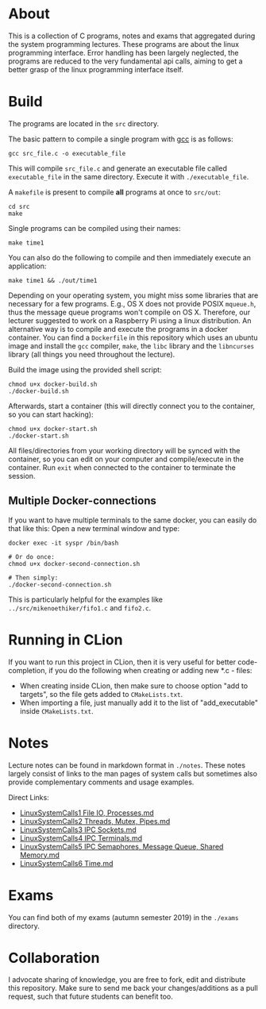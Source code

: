 # About

This is a collection of C programs, notes and exams that aggregated during the system programming lectures.
These programs are about the linux programming interface.
Error handling has been largely neglected, the programs are reduced to the very fundamental api calls, aiming to get a better grasp of the linux programming interface itself.

# Build

The programs are located in the `src` directory. 

The basic pattern to compile a single program with [gcc](https://gcc.gnu.org/) is as follows:

```
gcc src_file.c -o executable_file
```

This will compile `src_file.c` and generate an executable file called `executable_file` in the same directory. Execute it with `./executable_file`.

A `makefile` is present to compile **all** programs at once to `src/out`:

```
cd src
make
```

Single programs can be compiled using their names:

```
make time1
```
You can also do the following to compile and then immediately execute an application:
```
make time1 && ./out/time1
```
Depending on your operating system, you might miss some libraries that are necessary for a few programs.
E.g., OS X does not provide POSIX `mqueue.h`, thus the message queue programs won't compile on OS X.
Therefore, our lecturer suggested to work on a Raspberry Pi using a linux distribution.
An alternative way is to compile and execute the programs in a docker container.
You can find a `Dockerfile` in this repository which uses an ubuntu image and install the `gcc` compiler, `make`, the `libc` library and the `libncurses` library (all things you need throughout the lecture).

Build the image using the provided shell script:
```
chmod u+x docker-build.sh
./docker-build.sh
```

Afterwards, start a container (this will directly connect you to the container, so you can start hacking):
```
chmod u+x docker-start.sh
./docker-start.sh
```
All files/directories from your working directory will be synced with the container, so you can edit on your computer and compile/execute in the container.
Run `exit` when connected to the container to terminate the session.

## Multiple Docker-connections
If you want to have multiple terminals to the same docker, you can easily do that like this: Open a new terminal window and type:
```
docker exec -it syspr /bin/bash

# Or do once:
chmod u+x docker-second-connection.sh

# Then simply:
./docker-second-connection.sh
```
This is particularly helpful for the examples like `../src/mikenoethiker/fifo1.c` and `fifo2.c`.

# Running in CLion
If you want to run this project in CLion, then it is very useful for better code-completion, if you do the following 
when creating or adding new *.c - files:
- When creating inside CLion, then make sure to choose option "add to targets", so the file gets added to `CMakeLists.txt`.
- When importing a file, just manually add it to the list of "add_executable" inside `CMakeLists.txt`.

# Notes

Lecture notes can be found in markdown format in `./notes`. 
These notes largely consist of links to the man pages of system calls but sometimes also provide complementary comments and usage examples.

Direct Links:
* [LinuxSystemCalls1 File IO, Processes.md](https://github.com/mikenoethiger/system-programming/blob/master/notes/LinuxSystemCalls1%20File%20IO%2C%20Processes.md)
* [LinuxSystemCalls2 Threads, Mutex, Pipes.md](https://github.com/mikenoethiger/system-programming/blob/master/notes/LinuxSystemCalls2%20Threads%2C%20Mutex%2C%20Pipes.md)
* [LinuxSystemCalls3 IPC Sockets.md](https://github.com/mikenoethiger/system-programming/blob/master/notes/LinuxSystemCalls3%20IPC%20Sockets.md)
* [LinuxSystemCalls4 IPC Terminals.md](https://github.com/mikenoethiger/system-programming/blob/master/notes/LinuxSystemCalls4%20IPC%20Terminals.md)
* [LinuxSystemCalls5 IPC Semaphores, Message Queue, Shared Memory.md](https://github.com/mikenoethiger/system-programming/blob/master/notes/LinuxSystemCalls5%20IPC%20Semaphores%2C%20Message%20Queue%2C%20Shared%20Memory.md)
* [LinuxSystemCalls6 Time.md](https://github.com/mikenoethiger/system-programming/blob/master/notes/LinuxSystemCalls6%20Time.md)

# Exams

You can find both of my exams (autumn semester 2019) in the `./exams` directory.

# Collaboration

I advocate sharing of knowledge, you are free to fork, edit and distribute this repository.
Make sure to send me back your changes/additions as a pull request, such that future students can benefit too.